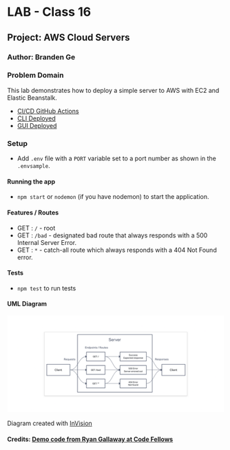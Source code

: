 # LAB - Class 16

## Project: AWS Cloud Servers

### Author: Branden Ge

### Problem Domain

This lab demonstrates how to deploy a simple server to AWS with EC2 and Elastic Beanstalk.

- [CI/CD GitHub Actions](https://github.com/brandenge/cloud-server/actions)
- [CLI Deployed](https://server-deployment-pract-prod.herokuapp.com/)
- [GUI Deployed](http://cloudserverguideploy-env.eba-tujnwzhz.us-east-2.elasticbeanstalk.com//)

### Setup

- Add `.env` file with a `PORT` variable set to a port number as shown in the `.envsample`.

#### Running the app

- `npm start` or `nodemon` (if you have nodemon) to start the application.

#### Features / Routes

- GET : `/` - root
- GET : `/bad` - designated bad route that always responds with a 500 Internal Server Error.
- GET : `*` - catch-all route which always responds with a 404 Not Found error.

#### Tests

- `npm test` to run tests

#### UML Diagram

![UML Diagram](uml1.png)

Diagram created with [InVision](https://www.invisionapp.com/)

#### Credits: [Demo code from Ryan Gallaway at Code Fellows](https://github.com/codefellows/seattle-code-javascript-401d48/tree/main/class-01/inclass-demo)
